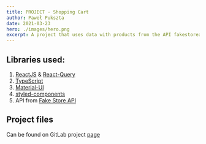 ```yaml
---
title: PROJECT - Shopping Cart
author: Paweł Pukszta
date: 2021-03-23
hero: ./images/hero.png
excerpt: A project that uses data with products from the API fakestoreapi.com used to build a simple webshop with a cart.
---
```


## Libraries used:

1. [ReactJS](https://reactjs.org/) & [React-Query](https://react-query.tanstack.com/)
2. [TypeScript](https://www.typescriptlang.org/)
3. [Material-UI](https://material-ui.com/)
4. [styled-components](https://styled-components.com/)
5. API from [Fake Store API](https://fakestoreapi.herokuapp.com/)

## Project files

Can be found on GitLab project [page](https://gitlab.com/pawelpukszta/ts-react-app)
